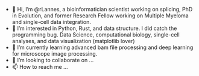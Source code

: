 - 👋 Hi, I’m @rLannes, a bioinformatician scientist working on splicing, PhD in Evolution, and former Research Fellow working on Multiple Myeloma and single-cell data integration.
- 👀 I’m interested in Python, Rust, and data structure. I did catch the programming bug. Data Science, computational biology, single-cell analyses, and data visualization (matplotlib lover)
- 🌱 I’m currently learning advanced bam file processing and deep learning for microscope image processing.
- 💞️ I’m looking to collaborate on ...
- 📫 How to reach me ...

<!---
rLannes/rLannes is a ✨ special ✨ repository because its `README.md` (this file) appears on your GitHub profile.
You can click the Preview link to take a look at your changes.
--->
